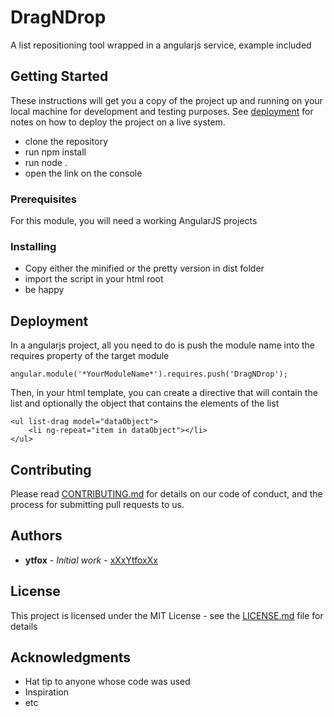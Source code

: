 # DragNDrop

A list repositioning tool wrapped in a angularjs service, example included

## Getting Started

These instructions will get you a copy of the project up and running on your local machine for development and testing purposes. See [deployment](#Deployment) for notes on how to deploy the project on a live system.

* clone the repository
* run npm install
* run node .
* open the link on the console

### Prerequisites

For this module, you will need a working AngularJS projects

### Installing

* Copy either the minified or the pretty version in dist folder
* import the script in your html root
* be happy

## Deployment

In a angularjs project, all you need to do is push the module name into the requires property of the target module

```
angular.module('*YourModuleName*').requires.push('DragNDrop');
```

Then, in your html template, you can create a directive that will contain the list and optionally the object that contains the elements of the list

```
<ul list-drag model="dataObject">
    <li ng-repeat="item in dataObject"></li>
</ul>
```

## Contributing

Please read [CONTRIBUTING.md](https://gist.github.com/PurpleBooth/b24679402957c63ec426) for details on our code of conduct, and the process for submitting pull requests to us.

## Authors

* **ytfox** - *Initial work* - [xXxYtfoxXx](https://github.com/xXxYtfoxXx)

## License

This project is licensed under the MIT License - see the [LICENSE.md](LICENSE.md) file for details

## Acknowledgments

* Hat tip to anyone whose code was used
* Inspiration
* etc
